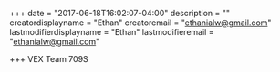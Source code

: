 +++
date = "2017-06-18T16:02:07-04:00"
description = ""
creatordisplayname = "Ethan"
creatoremail = "ethanialw@gmail.com"
lastmodifierdisplayname = "Ethan"
lastmodifieremail = "ethanialw@gmail.com"

+++
VEX Team 709S
